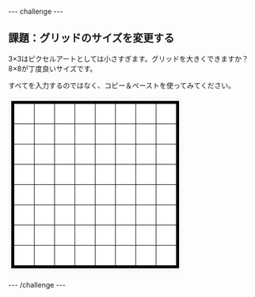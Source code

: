 \--- challenge \---

## 課題：グリッドのサイズを変更する

3×3はピクセルアートとしては小さすぎます。グリッドを大きくできますか？ 8×8が丁度良いサイズです。

すべてを入力するのではなく、コピー＆ペーストを使ってみてください。

![スクリーンショット](images/pixel-art-grid-8.png)

\--- /challenge \---